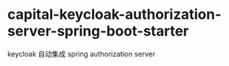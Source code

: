 # capital-keycloak-authorization-server-spring-boot-starter
keycloak 自动集成 spring authorization server
